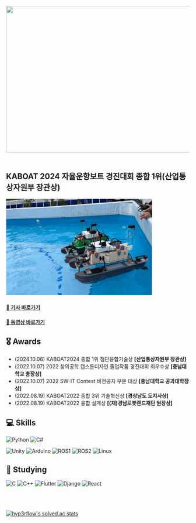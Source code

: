 <a href="https://github.com/devxb/gitanimals">
  <img src="https://render.gitanimals.org/farms/als8921" width="1000" height="400"/>
</a>
<br>
<br>


## KABOAT 2024 자율운항보트 경진대회 종합 1위(산업통상자원부 장관상)
<div style="margin-right: 20px;">
    <img src="images/boats.png" alt="SeaNU_KABOAT2024" width="400" />
</div>
<div>
      <h4><a href="https://www.lecturernews.com/news/articleView.html?idxno=164746">📄 기사 바로가기</a></h4>
      <h4><a href="https://youtu.be/IwlfTJ0ziOw">🎥 동영상 바로가기</a></h4>
</div>

## 🎖️ Awards
- (2024.10.06) KABOAT2024 종합 1위 첨단융합기술상 **[산업통상자원부 장관상]**
- (2022.10.07) 2022 창의공학 캡스톤디자인 졸업작품 경진대회 최우수상 **[충남대학교 총장상]**
- (2022.10.07) 2022 SW-IT Contest 비전공자 부문 대상 **[충남대학교 공과대학장상]**
- (2022.08.19) KABOAT2022 종합 3위 기술혁신상 **[경상남도 도지사상]**
- (2022.08.19) KABOAT2022 융합 설계상 **[(재)경남로봇랜드재단 원장상]**
  
## 💻 Skills

<p>
  <img src="https://img.shields.io/badge/Python-3776AB?style=for-the-badge&logo=python&logoColor=white" alt="Python" />
  <img src="https://img.shields.io/badge/C%23-239120?style=for-the-badge&logo=sharp&logoColor=white" alt="C#" />
</p>
<p>
  <img src="https://img.shields.io/badge/Unity-000000?style=for-the-badge&logo=unity&logoColor=FFFFFF" alt="Unity" />
  <img src="https://img.shields.io/badge/Arduino-00878F?style=for-the-badge&logo=arduino&logoColor=FFFFFF" alt="Arduino" />
  <img src="https://img.shields.io/badge/ROS-22314E?style=for-the-badge&logo=ros&logoColor=white" alt="ROS1" />
  <img src="https://img.shields.io/badge/ROS2-22314E?style=for-the-badge&logo=ros&logoColor=white" alt="ROS2" />
  <img src="https://img.shields.io/badge/Linux-FCC624?style=for-the-badge&logo=linux&logoColor=black" alt="Linux" />
</p>

## 📖 Studying
<p>
  <img src="https://img.shields.io/badge/C-00599C?style=for-the-badge&logo=c&logoColor=white" alt="C" />
  <img src="https://img.shields.io/badge/C%2B%2B-00599C?style=for-the-badge&logo=c%2B%2B&logoColor=white" alt="C++" />
  <img src="https://img.shields.io/badge/Flutter-02569B?style=for-the-badge&logo=flutter&logoColor=white" alt="Flutter" />
  <img src="https://img.shields.io/badge/Django-092E20?style=for-the-badge&logo=django&logoColor=white" alt="Django" />
  <img src="https://img.shields.io/badge/React-61DAFB?style=for-the-badge&logo=react&logoColor=black" alt="React" />
</p>

<br><br><br>
[![hyp3rflow's solved.ac stats](https://github-readme-solvedac.hyp3rflow.vercel.app/api/?handle=als8921)](https://solved.ac/profile/als8921)

<!-- ![Anurag's GitHub stats](https://github-readme-stats.vercel.app/api?username=als8921&show_icons=true&include_all_commits=true&count_private=true)-->
